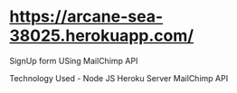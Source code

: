 # https://arcane-sea-38025.herokuapp.com/
SignUp form USing MailChimp API

Technology Used -
Node JS
Heroku Server
MailChimp API
